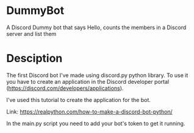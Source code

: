 # DummyBot
A Discord Dummy bot that says Hello, counts the members in a Discord server and list them

# Desciption

The first Discord bot I've made using discord.py python library. To use it you have to create an application in 
the Discord developer portal (https://discord.com/developers/applications).

I've used this tutorial to create the application for the bot.

Link: https://realpython.com/how-to-make-a-discord-bot-python/ 

In the main.py script you need to add your bot's token to get it running.
